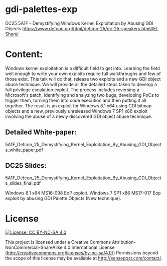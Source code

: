 # gdi-palettes-exp
DC25 5A1F - Demystifying Windows Kernel Exploitation by Abusing GDI Objects
https://www.defcon.org/html/defcon-25/dc-25-speakers.html#El-Sherei

# Content:
Windows kernel exploitation is a difficult field to get into. Learning the field well enough to write your own exploits require full walkthroughs and few of those exist. This talk will do that, release two exploits and a new GDI object abuse technique.
We will provide all the detailed steps taken to develop a full privilege escalation exploit. The process includes reversing a Microsoft's patch, identifying and analyzing two bugs, developing PoCs to trigger them, turning them into code execution and then putting it all together. The result is an exploit for Windows 8.1 x64 using GDI bitmap objects and a new, previously unreleased Windows 7 SP1 x86 exploit involving the abuse of a newly discovered GDI object abuse technique.

## Detailed White-paper: 
5A1F_Defcon_25_Demystifying_Kernel_Exploitation_By_Abusing_GDI_Objects_white_paper.pdf
## DC25 Slides: 
5A1F_Defcon_25_Demystifying_Kernel_Exploitation_By_Abusing_GDI_Objects_slides_final.pdf

Windows 8.1 x64 MS16-098 EoP exploit.
Windows 7 SP1 x86 MS17-017 Eop exploit by abusing GDI Palette Objects (New technique).

# License
[![License: CC BY-NC-SA 4.0](https://img.shields.io/badge/License-CC%20BY--NC--SA%204.0-lightgrey.svg)](http://creativecommons.org/licenses/by-nc-sa/4.0/)

This project is licensed under a Creative Commons Attribution-NonCommercial-ShareAlike 4.0 International License (http://creativecommons.org/licenses/by-nc-sa/4.0/) Permissions beyond the scope of this license may be available at http://sensepost.com/contact/.
